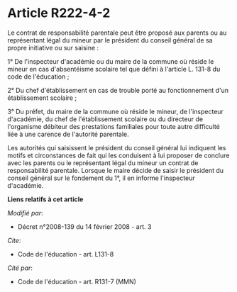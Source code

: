 # Article R222-4-2

Le contrat de responsabilité parentale peut être proposé aux parents ou au représentant légal du mineur par le président du
conseil général de sa propre initiative ou sur saisine :

1° De l'inspecteur d'académie ou du maire de la commune où réside le mineur en cas d'absentéisme scolaire tel que défini à
l'article L. 131-8 du code de l'éducation ;

2° Du chef d'établissement en cas de trouble porté au fonctionnement d'un établissement scolaire ;

3° Du préfet, du maire de la commune où réside le mineur, de l'inspecteur d'académie, du chef de l'établissement scolaire ou
du directeur de l'organisme débiteur des prestations familiales pour toute autre difficulté liée à une carence de l'autorité
parentale.

Les autorités qui saisissent le président du conseil général lui indiquent les motifs et circonstances de fait qui les
conduisent à lui proposer de conclure avec les parents ou le représentant légal du mineur un contrat de responsabilité
parentale. Lorsque le maire décide de saisir le président du conseil général sur le fondement du 1°, il en informe
l'inspecteur d'académie.

**Liens relatifs à cet article**

_Modifié par_:

  - Décret n°2008-139 du 14 février 2008 - art. 3

_Cite_:

  - Code de l'éducation - art. L131-8

_Cité par_:

  - Code de l'éducation - art. R131-7 (MMN)
